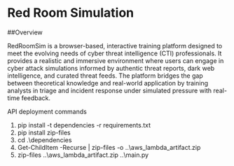 # Red Room Simulation
##Overview

RedRoomSim is a browser-based, interactive training platform designed to meet the evolving needs of cyber threat intelligence (CTI) professionals. It provides a realistic and immersive environment where users can engage in cyber attack simulations informed by authentic threat reports, dark web intelligence, and curated threat feeds. The platform bridges the gap between theoretical knowledge and real-world application by training analysts in triage and incident response under simulated pressure with real-time feedback. 





API deployment commands

1. pip install -t dependencies -r requirements.txt   
2. pip install zip-files
3. cd .\dependencies 
4. Get-ChildItem -Recurse | zip-files -o ..\aws_lambda_artifact.zip
5. zip-files ..\aws_lambda_artifact.zip ..\main.py
